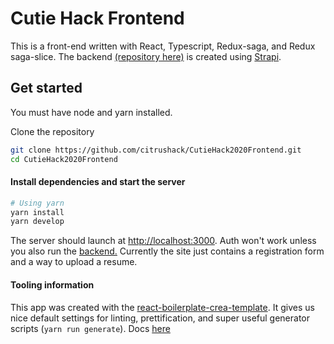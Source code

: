 # Cutie Hack Frontend

This is a front-end written with React, Typescript, Redux-saga, and Redux saga-slice. The backend [(repository here)](https://github.com/citrushack/CutieHack2020Backend/) is created using [Strapi](https://strapi.io).

## Get started

You must have node and yarn installed.

Clone the repository 

```bash
git clone https://github.com/citrushack/CutieHack2020Frontend.git
cd CutieHack2020Frontend
```

#### Install dependencies and start the server

```bash
# Using yarn
yarn install
yarn develop
```

The server should launch at [http://localhost:3000](http://localhost:3000).
Auth won't work unless you also run the [backend.](https://github.com/citrushack/CutieHack2020Backend/) 
Currently the site just contains a registration form and a way to upload a resume.

#### Tooling information
This app was created with the [react-boilerplate-crea-template](https://github.com/react-boilerplate/react-boilerplate-cra-template). It gives us nice default settings for linting, prettification, and super useful generator scripts (```yarn run generate```). Docs [here](https://cansahin.gitbook.io/react-boilerplate-cra-template/)

